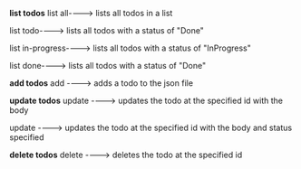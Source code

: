 **list todos**
list all----> lists all todos in a list

list todo----> lists all todos with a status of "Done"

list in-progress----> lists all todos with a status of "InProgress"

list done----> lists all todos with a status of "Done"

**add todos**
add <todo> ----> adds a todo to the json file

**update todos**
update <todo> <id> <body> ----> updates the todo at the specified id with the body

update <todo> <id> <body> <status> ----> updates the todo at the specified id with the body and status specified

**delete todos**
delete <id> ----> deletes the todo at the specified id
